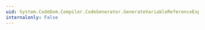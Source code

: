 ```yaml
---
uid: System.CodeDom.Compiler.CodeGenerator.GenerateVariableReferenceExpression(System.CodeDom.CodeVariableReferenceExpression)
internalonly: False
---
```

